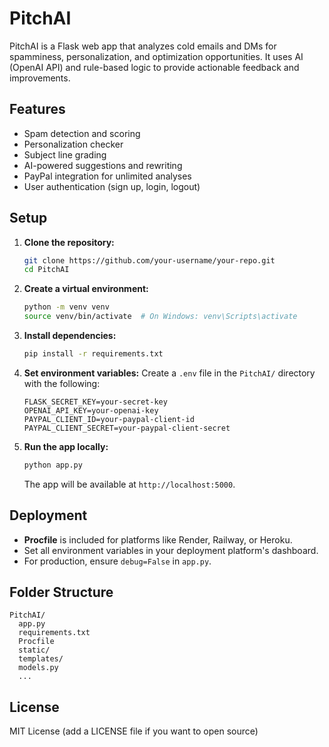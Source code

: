 # PitchAI

PitchAI is a Flask web app that analyzes cold emails and DMs for spamminess, personalization, and optimization opportunities. It uses AI (OpenAI API) and rule-based logic to provide actionable feedback and improvements.

## Features
- Spam detection and scoring
- Personalization checker
- Subject line grading
- AI-powered suggestions and rewriting
- PayPal integration for unlimited analyses
- User authentication (sign up, login, logout)

## Setup

1. **Clone the repository:**
   ```sh
   git clone https://github.com/your-username/your-repo.git
   cd PitchAI
   ```

2. **Create a virtual environment:**
   ```sh
   python -m venv venv
   source venv/bin/activate  # On Windows: venv\Scripts\activate
   ```

3. **Install dependencies:**
   ```sh
   pip install -r requirements.txt
   ```

4. **Set environment variables:**
   Create a `.env` file in the `PitchAI/` directory with the following:
   ```env
   FLASK_SECRET_KEY=your-secret-key
   OPENAI_API_KEY=your-openai-key
   PAYPAL_CLIENT_ID=your-paypal-client-id
   PAYPAL_CLIENT_SECRET=your-paypal-client-secret
   ```

5. **Run the app locally:**
   ```sh
   python app.py
   ```
   The app will be available at `http://localhost:5000`.

## Deployment

- **Procfile** is included for platforms like Render, Railway, or Heroku.
- Set all environment variables in your deployment platform's dashboard.
- For production, ensure `debug=False` in `app.py`.

## Folder Structure
```
PitchAI/
  app.py
  requirements.txt
  Procfile
  static/
  templates/
  models.py
  ...
```

## License
MIT License (add a LICENSE file if you want to open source) 